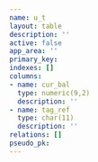 ```yaml
---
name: u_t
layout: table
description: ''
active: false
app_area: ''
primary_key: 
indexes: []
columns:
- name: cur_bal
  type: numeric(9,2)
  description: ''
- name: tag_ref
  type: char(11)
  description: ''
relations: []
pseudo_pk: 
---
```


